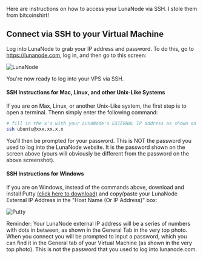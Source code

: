 Here are instructions on how to access your LunaNode via SSH. I stole them from bitcoinshirt!

<h2>Connect via SSH to your Virtual Machine</h2>

Log into LunaNode to grab your IP address and password. To do this, go to https://lunanode.com, log in, and then go to this screen:

![LunaNode](https://cdn-images-1.medium.com/max/800/1*YLwkQ_aoZuVme5EAIynlnA.png)

You're now ready to log into your VPS via SSH. 

<h4>SSH Instructions for Mac, Linux, and other Unix-Like Systems</h4>

If you are on Max, Linux, or another Unix-Like system, the first step is to open a terminal. Thenn simply enter the following command:
```bash
# fill in the x's with your LunaNode's EXTERNAL IP address as shown on the screen above
ssh ubuntu@xxx.xx.x.x
```
You'll then be prompted for your password. This is NOT the password you used to log into the LunaNode website. It is the password shown on the screen above (yours will obviously be different from the password on the above screenshot).

<h4>SSH Instructions for Windows</h4>

If you are on Windows, instead of the commands above, download and install Putty [(click here to download)](https://the.earth.li/~sgtatham/putty/latest/w64/putty-64bit-0.70-installer.msi) and copy/paste your LunaNode External IP Address in the "Host Name (Or IP Address)" box:

![Putty](https://cdn-images-1.medium.com/max/800/1*ldCagOzckSKupFlR9tUR8A.png)

Reminder: Your LunaNode external IP address will be a series of numbers with dots in between, as shown in the General Tab in the very top photo. When you connect you will be prompted to input a password, which you can find it in the General tab of your Virtual Machine (as shown in the very top photo). This is not the password that you used to log into lunanode.com.
